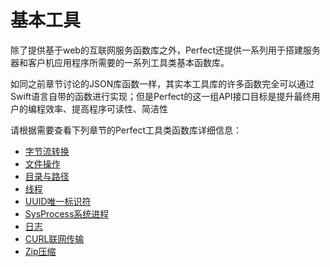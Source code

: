 # 基本工具

除了提供基于web的互联网服务函数库之外，Perfect还提供一系列用于搭建服务器和客户机应用程序所需要的一系列工具类基本函数库。

如同之前章节讨论的JSON库函数一样，其实本工具库的许多函数完全可以通过Swift语言自带的函数进行实现；但是Perfect的这一组API接口目标是提升最终用户的编程效率、提高程序可读性、简洁性

请根据需要查看下列章节的Perfect工具类函数库详细信息：

* [字节流转换](bytes.md)
* [文件操作](file.md)
* [目录与路径](dir.md)
* [线程](thread.md)
* [UUID唯一标识符](UUID.md)
* [SysProcess系统进程](sysProcess.md)
* [日志](log.md)
* [CURL联网传输](cURL.md)
* [Zip压缩](zip.md)
